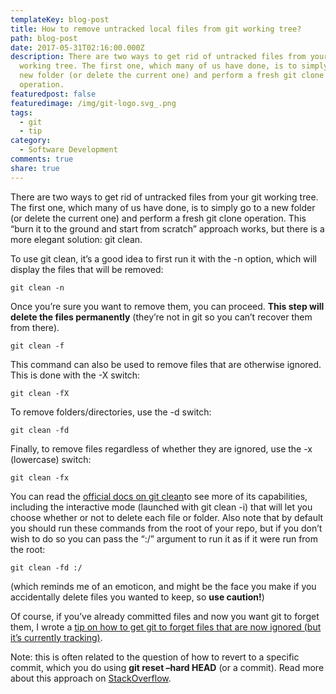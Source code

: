 ```yaml
---
templateKey: blog-post
title: How to remove untracked local files from git working tree?
path: blog-post
date: 2017-05-31T02:16:00.000Z
description: There are two ways to get rid of untracked files from your git
  working tree. The first one, which many of us have done, is to simply go to a
  new folder (or delete the current one) and perform a fresh git clone
  operation.
featuredpost: false
featuredimage: /img/git-logo.svg_.png
tags:
  - git
  - tip
category:
  - Software Development
comments: true
share: true
---
```

There are two ways to get rid of untracked files from your git working tree. The first one, which many of us have done, is to simply go to a new folder (or delete the current one) and perform a fresh git clone operation. This “burn it to the ground and start from scratch” approach works, but there is a more elegant solution: git clean.

To use git clean, it’s a good idea to first run it with the -n option, which will display the files that will be removed:

`git clean -n`

Once you’re sure you want to remove them, you can proceed. **This step will delete the files permanently** (they’re not in git so you can’t recover them from there).

`git clean -f`

This command can also be used to remove files that are otherwise ignored. This is done with the -X switch:

`git clean -fX`

To remove folders/directories, use the -d switch:

`git clean -fd`

Finally, to remove files regardless of whether they are ignored, use the -x (lowercase) switch:

`git clean -fx`

You can read the [official docs on git clean](https://git-scm.com/docs/git-clean)to see more of its capabilities, including the interactive mode (launched with git clean -i) that will let you choose whether or not to delete each file or folder. Also note that by default you should run these commands from the root of your repo, but if you don’t wish to do so you can pass the “:/” argument to run it as if it were run from the root:

`git clean -fd :/`

(which reminds me of an emoticon, and might be the face you make if you accidentally delete files you wanted to keep, so **use caution!**)

Of course, if you’ve already committed files and now you want git to forget them, I wrote a [tip on how to get git to forget files that are now ignored (but it’s currently tracking)](http://ardalis.com/how-to-make-git-forget-tracked-files-in-gitignore).

Note: this is often related to the question of how to revert to a specific commit, which you do using **git reset –hard HEAD** (or a commit). Read more about this approach on [StackOverflow](https://stackoverflow.com/questions/9529078/how-do-i-use-git-reset-hard-head-to-revert-to-a-previous-commit).